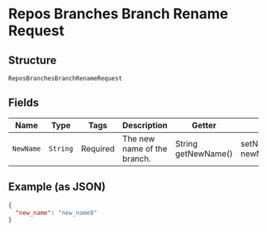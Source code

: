 
# Repos Branches Branch Rename Request

## Structure

`ReposBranchesBranchRenameRequest`

## Fields

| Name | Type | Tags | Description | Getter | Setter |
|  --- | --- | --- | --- | --- | --- |
| `NewName` | `String` | Required | The new name of the branch. | String getNewName() | setNewName(String newName) |

## Example (as JSON)

```json
{
  "new_name": "new_name8"
}
```

